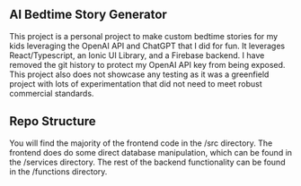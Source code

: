 ## AI Bedtime Story Generator

This project is a personal project to make custom bedtime stories for my kids leveraging the OpenAI API and ChatGPT that I did for fun. It leverages React/Typescript, an Ionic UI Library, and a Firebase backend. I have removed the git history to protect my OpenAI API key from being exposed. This project also does not showcase any testing as it was a greenfield project with lots of experimentation that did not need to meet robust commercial standards.

## Repo Structure

You will find the majority of the frontend code in the /src directory. The frontend does do some direct database manipulation, which can be found in the /services directory. The rest of the backend functionality can be found in the /functions directory.
